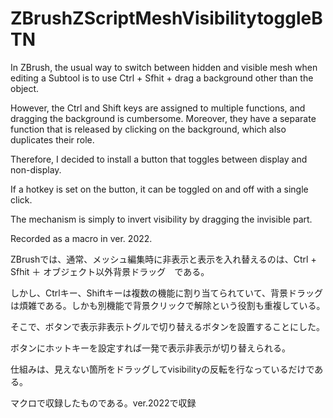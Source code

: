 # ZBrushZScriptMeshVisibilitytoggleBTN

In ZBrush, the usual way to switch between hidden and visible mesh when editing a Subtool is to use Ctrl + Sfhit + drag a background other than the object.

However, the Ctrl and Shift keys are assigned to multiple functions, and dragging the background is cumbersome. Moreover, they have a separate function that is released by clicking on the background, which also duplicates their role.

Therefore, I decided to install a button that toggles between display and non-display.

If a hotkey is set on the button, it can be toggled on and off with a single click.

The mechanism is simply to invert visibility by dragging the invisible part.

Recorded as a macro in ver. 2022.

ZBrushでは、通常、メッシュ編集時に非表示と表示を入れ替えるのは、Ctrl + Sfhit ＋ オブジェクト以外背景ドラッグ　である。

しかし、Ctrlキー、Shiftキーは複数の機能に割り当てられていて、背景ドラッグは煩雑である。しかも別機能で背景クリックで解除という役割も重複している。

そこで、ボタンで表示非表示トグルで切り替えるボタンを設置することにした。

ボタンにホットキーを設定すれば一発で表示非表示が切り替えられる。


仕組みは、見えない箇所をドラッグしてvisibilityの反転を行なっているだけである。

マクロで収録したものである。ver.2022で収録
